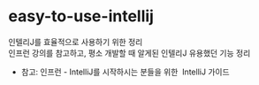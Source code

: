 # easy-to-use-intellij
인텔리J를 효율적으로 사용하기 위한 정리 <br>
인프런 강의를 참고하고, 평소 개발할 때 알게된 인텔리J 유용했던 기능 정리
- 참고: 인프런 - IntelliJ를 시작하시는 분들을 위한  IntelliJ 가이드
